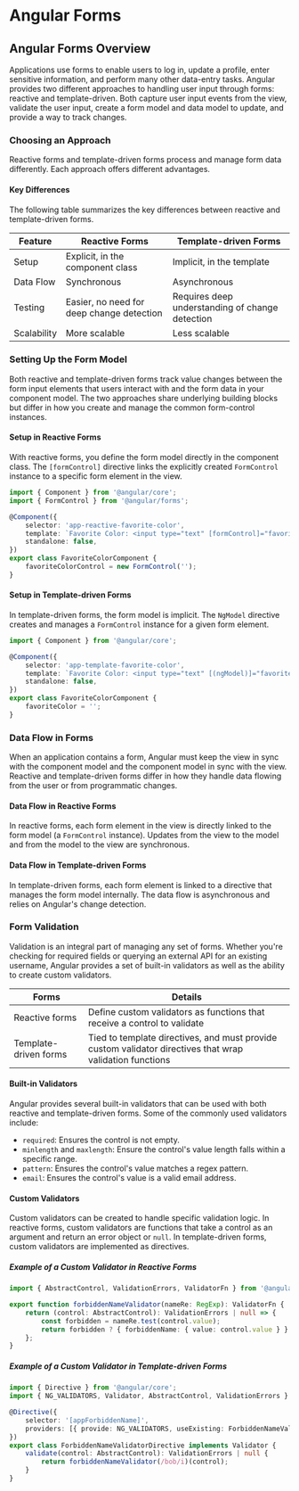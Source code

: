 # Angular Forms

## Angular Forms Overview

Applications use forms to enable users to log in, update a profile, enter sensitive information, and perform many other data-entry tasks. Angular provides two different approaches to handling user input through forms: reactive and template-driven. Both capture user input events from the view, validate the user input, create a form model and data model to update, and provide a way to track changes.

### Choosing an Approach

Reactive forms and template-driven forms process and manage form data differently. Each approach offers different advantages.

#### Key Differences

The following table summarizes the key differences between reactive and template-driven forms.

| Feature     | Reactive Forms                            | Template-driven Forms                           |
|-------------|-------------------------------------------|-------------------------------------------------|
| Setup       | Explicit, in the component class          | Implicit, in the template                       |
| Data Flow   | Synchronous                               | Asynchronous                                    |
| Testing     | Easier, no need for deep change detection | Requires deep understanding of change detection |
| Scalability | More scalable                             | Less scalable                                   |

### Setting Up the Form Model

Both reactive and template-driven forms track value changes between the form input elements that users interact with and the form data in your component model. The two approaches share underlying building blocks but differ in how you create and manage the common form-control instances.

#### Setup in Reactive Forms

With reactive forms, you define the form model directly in the component class. The `[formControl]` directive links the explicitly created `FormControl` instance to a specific form element in the view.

```typescript
import { Component } from '@angular/core';
import { FormControl } from '@angular/forms';

@Component({
    selector: 'app-reactive-favorite-color',
    template: `Favorite Color: <input type="text" [formControl]="favoriteColorControl">`,
    standalone: false,
})
export class FavoriteColorComponent {
    favoriteColorControl = new FormControl('');
}
```

#### Setup in Template-driven Forms

In template-driven forms, the form model is implicit. The `NgModel` directive creates and manages a `FormControl` instance for a given form element.

```typescript
import { Component } from '@angular/core';

@Component({
    selector: 'app-template-favorite-color',
    template: `Favorite Color: <input type="text" [(ngModel)]="favoriteColor">`,
    standalone: false,
})
export class FavoriteColorComponent {
    favoriteColor = '';
}
```

### Data Flow in Forms

When an application contains a form, Angular must keep the view in sync with the component model and the component model in sync with the view. Reactive and template-driven forms differ in how they handle data flowing from the user or from programmatic changes.

#### Data Flow in Reactive Forms

In reactive forms, each form element in the view is directly linked to the form model (a `FormControl` instance). Updates from the view to the model and from the model to the view are synchronous.

#### Data Flow in Template-driven Forms

In template-driven forms, each form element is linked to a directive that manages the form model internally. The data flow is asynchronous and relies on Angular's change detection.

### Form Validation

Validation is an integral part of managing any set of forms. Whether you're checking for required fields or querying an external API for an existing username, Angular provides a set of built-in validators as well as the ability to create custom validators.

| Forms                 | Details                                                                                                  |
|-----------------------|----------------------------------------------------------------------------------------------------------|
| Reactive forms        | Define custom validators as functions that receive a control to validate                                 |
| Template-driven forms | Tied to template directives, and must provide custom validator directives that wrap validation functions |

#### Built-in Validators

Angular provides several built-in validators that can be used with both reactive and template-driven forms. Some of the commonly used validators include:

- `required`: Ensures the control is not empty.
- `minlength` and `maxlength`: Ensure the control's value length falls within a specific range.
- `pattern`: Ensures the control's value matches a regex pattern.
- `email`: Ensures the control's value is a valid email address.

#### Custom Validators

Custom validators can be created to handle specific validation logic. In reactive forms, custom validators are functions that take a control as an argument and return an error object or `null`. In template-driven forms, custom validators are implemented as directives.

##### Example of a Custom Validator in Reactive Forms

```typescript
import { AbstractControl, ValidationErrors, ValidatorFn } from '@angular/forms';

export function forbiddenNameValidator(nameRe: RegExp): ValidatorFn {
    return (control: AbstractControl): ValidationErrors | null => {
        const forbidden = nameRe.test(control.value);
        return forbidden ? { forbiddenName: { value: control.value } } : null;
    };
}
```

##### Example of a Custom Validator in Template-driven Forms

```typescript
import { Directive } from '@angular/core';
import { NG_VALIDATORS, Validator, AbstractControl, ValidationErrors } from '@angular/forms';

@Directive({
    selector: '[appForbiddenName]',
    providers: [{ provide: NG_VALIDATORS, useExisting: ForbiddenNameValidatorDirective, multi: true }]
})
export class ForbiddenNameValidatorDirective implements Validator {
    validate(control: AbstractControl): ValidationErrors | null {
        return forbiddenNameValidator(/bob/i)(control);
    }
}
```
